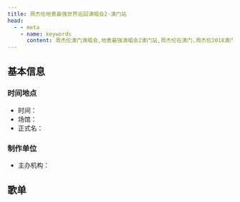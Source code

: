 ```yaml
---
title: 周杰伦地表最强世界巡回演唱会2-澳门站
head:
  - - meta
    - name: keywords
      content: 周杰伦澳门演唱会,地表最强演唱会2澳门站,周杰伦在澳门,周杰伦2018澳门演唱会
---
```

## 基本信息

### 时间地点
- 时间：
- 场馆：
- 正式名：

### 制作单位
- 主办机构：

## 歌单
